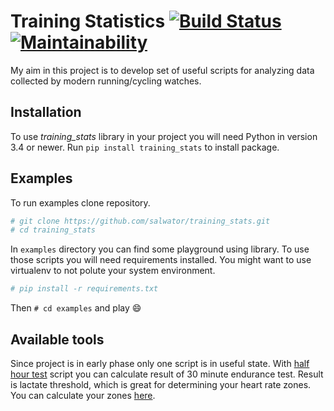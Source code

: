 # Training Statistics [![Build Status](https://travis-ci.org/salwator/training_stats.svg?branch=master)](https://travis-ci.org/salwator/training_stats) [![Maintainability](https://api.codeclimate.com/v1/badges/0f1bf97059152dabb9c8/maintainability)](https://codeclimate.com/github/salwator/training_stats/maintainability)
My aim in this project is to develop set of useful scripts for analyzing data collected by modern running/cycling watches.

## Installation

To use _training_stats_ library in your project you will need Python in version 3.4 or newer.
Run `pip install training_stats` to install package.


## Examples

To run examples clone repository.

```bash
# git clone https://github.com/salwator/training_stats.git
# cd training_stats
```

In `examples` directory you can find some playground using library. To use those scripts you will need requirements installed. You might want to use virtualenv to not polute your system environment.

```bash
# pip install -r requirements.txt
```

Then `# cd examples` and play :smile:

## Available tools

Since project is in early phase only one script is in useful state.
With [half hour test](training_stats/half_hour_test.py) script you can calculate result of 30 minute endurance test.
Result is lactate threshold, which is great for determining your heart rate zones. You can calculate your zones [here](http://www.datacranker.com/heart-rate-zones/).

